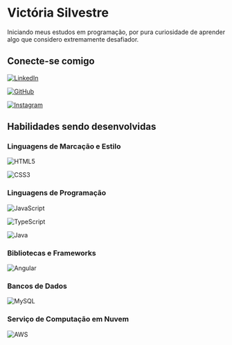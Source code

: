# Victória Silvestre

Iniciando meus estudos em programação, por pura curiosidade de aprender algo que considero extremamente desafiador.


## Conecte-se comigo

[![LinkedIn](https://img.shields.io/badge/LinkedIn-1a1a3e?style=for-the-badge&logo=linkedin&logoColor=white)](https://www.linkedin.com/in/victoriasilvestre/)

[![GitHub](https://img.shields.io/badge/GitHub-1a1a3e?style=for-the-badge&logo=github&logoColor=white)](https://github.com/v-silves)

[![Instagram](https://img.shields.io/badge/-Instagram-1a1a3e?style=for-the-badge&logo=instagram&logoColor=white)](https://www.instagram.com/v.silves/)



## Habilidades sendo desenvolvidas
### Linguagens de Marcação e Estilo
![HTML5](https://img.shields.io/badge/HTML5-1a1a3e?style=for-the-badge&logo=html5&logoColor=white)

![CSS3](https://img.shields.io/badge/CSS3-1a1a3e?style=for-the-badge&logo=css3&logoColor=white)

### Linguagens de Programação
![JavaScript](https://img.shields.io/badge/JavaScript-1a1a3e?style=for-the-badge&logo=javascript&logoColor=white)

![TypeScript](https://img.shields.io/badge/TypeScript-1a1a3e?style=for-the-badge&logo=typescript&logoColor=white)

![Java](https://img.shields.io/badge/Java-1a1a3e?style=for-the-badge&logo=java)

### Bibliotecas e Frameworks
![Angular](https://img.shields.io/badge/Angular-1a1a3e?style=for-the-badge&logo=angular&logoColor=white)

### Bancos de Dados
![MySQL](https://img.shields.io/badge/MySQL-1a1a3e?style=for-the-badge&logo=mysql&logoColor=white)

### Serviço de Computação em Nuvem
![AWS](https://img.shields.io/badge/AWS-1a1a3e.svg?style=for-the-badge&logo=amazon-aws&logoColor=white)
